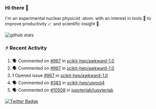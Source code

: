 ### Hi there 👋 

I'm an experimental nuclear physicist :atom: with an interest in tools :wrench: to improve productivity :chart_with_upwards_trend: and scientific insight :telescope:.

![github stats](https://github-readme-stats.vercel.app/api?username=agoose77&show_icons=true&hide_rank=true&hide_title=true&bg_color=30,e76445,904e95&text_color=efe3ec&icon_color=efe3ec)
<!--
**agoose77/agoose77** is a ✨ _special_ ✨ repository because its `README.md` (this file) appears on your GitHub profile.

Here are some ideas to get you started:

- 🔭 I’m currently working on ...
- 🌱 I’m currently learning ...
- 👯 I’m looking to collaborate on ...
- 🤔 I’m looking for help with ...
- 💬 Ask me about ...
- 📫 How to reach me: ...
- 😄 Pronouns: ...
- ⚡ Fun fact: ...
-->

### :zap: Recent Activity
<!--START_SECTION:activity-->
1. 🗣 Commented on [#967](https://github.com/scikit-hep/awkward-1.0/issues/967) in [scikit-hep/awkward-1.0](https://github.com/scikit-hep/awkward-1.0)
2. 🗣 Commented on [#967](https://github.com/scikit-hep/awkward-1.0/issues/967) in [scikit-hep/awkward-1.0](https://github.com/scikit-hep/awkward-1.0)
3. ❗️ Opened issue [#967](https://github.com/scikit-hep/awkward-1.0/issues/967) in [scikit-hep/awkward-1.0](https://github.com/scikit-hep/awkward-1.0)
4. 🗣 Commented on [#383](https://github.com/scikit-hep/uproot4/issues/383) in [scikit-hep/uproot4](https://github.com/scikit-hep/uproot4)
5. 🗣 Commented on [#10508](https://github.com/jupyterlab/jupyterlab/issues/10508) in [jupyterlab/jupyterlab](https://github.com/jupyterlab/jupyterlab)
<!--END_SECTION:activity-->


[![Twitter Badge](https://img.shields.io/twitter/follow/agoose77?style=flat-square&logo=Twitter&logoColor=white&color=cornflowerblue)](https://twitter.com/agoose77)
